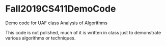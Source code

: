 # Fall2019CS411DemoCode
Demo code for UAF class Analysis of Algorithms

This code is not polished, much of it is written in class just to demonstrate various algorithms or techniques.
